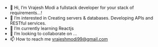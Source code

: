 - 👋 Hi, I’m Vrajesh Modi a fullstack developer for your stack of requirements...! 
- 👀 I’m interested in Creating servers & databases. Developing APIs and RESTful services.
- 🌱 I’m currently learning Reactjs
- 💞️ I’m looking to collaborate on ...
- 📫 How to reach me vrajeshmodi99@gmail.com

<!---
VRAJESHMODI-30/VRAJESHMODI-30 is a ✨ special ✨ repository because its `README.md` (this file) appears on your GitHub profile.
You can click the Preview link to take a look at your changes.
--->
